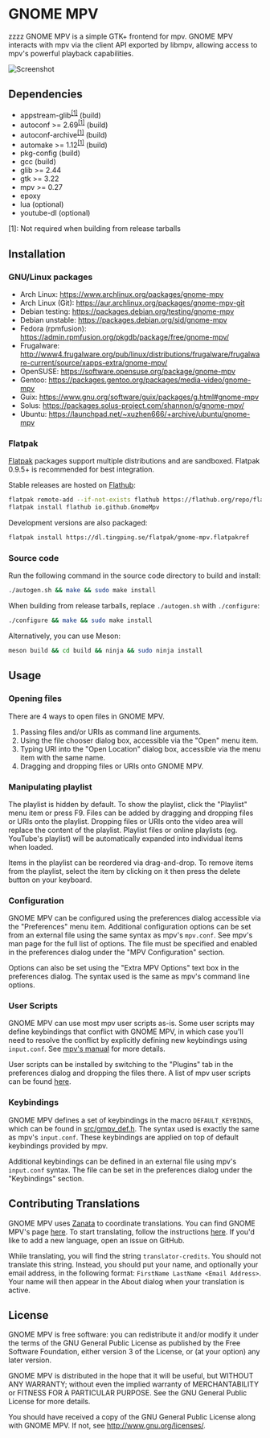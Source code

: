 # GNOME MPV
zzzz
GNOME MPV is a simple GTK+ frontend for mpv. GNOME MPV interacts with mpv via
the client API exported by libmpv, allowing access to mpv's powerful playback
capabilities.

![Screenshot](https://gnome-mpv.github.io/images/screenshot-0.png)

## Dependencies

- appstream-glib<sup>[[1]](#note1)</sup> (build)
- autoconf >= 2.69<sup>[[1]](#note1)</sup> (build)
- autoconf-archive<sup>[[1]](#note1)</sup> (build)
- automake >= 1.12<sup>[[1]](#note1)</sup> (build)
- pkg-config (build)
- gcc (build)
- glib >= 2.44
- gtk >= 3.22
- mpv >= 0.27
- epoxy
- lua (optional)
- youtube-dl (optional)

<a name="note1">[1]</a>: Not required when building from release tarballs

## Installation

### GNU/Linux packages
- Arch Linux: https://www.archlinux.org/packages/gnome-mpv
- Arch Linux (Git): https://aur.archlinux.org/packages/gnome-mpv-git
- Debian testing: https://packages.debian.org/testing/gnome-mpv
- Debian unstable: https://packages.debian.org/sid/gnome-mpv
- Fedora (rpmfusion): https://admin.rpmfusion.org/pkgdb/package/free/gnome-mpv/
- Frugalware: http://www4.frugalware.org/pub/linux/distributions/frugalware/frugalware-current/source/xapps-extra/gnome-mpv/
- OpenSUSE: https://software.opensuse.org/package/gnome-mpv
- Gentoo: https://packages.gentoo.org/packages/media-video/gnome-mpv
- Guix: https://www.gnu.org/software/guix/packages/g.html#gnome-mpv
- Solus: https://packages.solus-project.com/shannon/g/gnome-mpv/
- Ubuntu: https://launchpad.net/~xuzhen666/+archive/ubuntu/gnome-mpv

### Flatpak

[Flatpak](https://flatpak.org) packages support multiple distributions and are sandboxed.
Flatpak 0.9.5+ is recommended for best integration.

Stable releases are hosted on [Flathub](https://flathub.org):

```sh
flatpak remote-add --if-not-exists flathub https://flathub.org/repo/flathub.flatpakrepo
flatpak install flathub io.github.GnomeMpv
```

Development versions are also packaged:

```sh
flatpak install https://dl.tingping.se/flatpak/gnome-mpv.flatpakref
```


### Source code
Run the following command in the source code directory to build and install:

```sh
./autogen.sh && make && sudo make install
```

When building from release tarballs, replace `./autogen.sh` with `./configure`:

```sh
./configure && make && sudo make install
```

Alternatively, you can use Meson:

```sh
meson build && cd build && ninja && sudo ninja install
```

## Usage

### Opening files

There are 4 ways to open files in GNOME MPV.

1. Passing files and/or URIs as command line arguments.
2. Using the file chooser dialog box, accessible via the "Open" menu item.
3. Typing URI into the "Open Location" dialog box, accessible via the
   menu item with the same name.
4. Dragging and dropping files or URIs onto GNOME MPV.

### Manipulating playlist

The playlist is hidden by default. To show the playlist, click the "Playlist"
menu item or press F9. Files can be added by dragging and dropping files or URIs
onto the playlist. Dropping files or URIs onto the video area will replace the
content of the playlist. Playlist files or online playlists (eg. YouTube's
playlist) will be automatically expanded into individual items when loaded.

Items in the playlist can be reordered via drag-and-drop. To remove items from
the playlist, select the item by clicking on it then press the delete button on
your keyboard.

### Configuration

GNOME MPV can be configured using the preferences dialog accessible via the
"Preferences" menu item. Additional configuration options can be set from an
external file using the same syntax as mpv's `mpv.conf`. See mpv's man page for
the full list of options. The file must be specified and enabled in the
preferences dialog under the "MPV Configuration" section.

Options can also be set using the "Extra MPV Options" text box in the
preferences dialog. The syntax used is the same as mpv's command line options.

### User Scripts

GNOME MPV can use most mpv user scripts as-is. Some user scripts may define
keybindings that conflict with GNOME MPV, in which case you'll need to resolve
the conflict by explicitly defining new keybindings using `input.conf`. See
[mpv's manual](https://mpv.io/manual/stable/#lua-scripting-[,flags]]%29) for
more details.

User scripts can be installed by switching to the "Plugins" tab in the
preferences dialog and dropping the files there. A list of mpv user scripts can
be found [here](https://github.com/mpv-player/mpv/wiki/User-Scripts).

### Keybindings

GNOME MPV defines a set of keybindings in the macro `DEFAULT_KEYBINDS`, which
can be found in
[src/gmpv_def.h](https://github.com/gnome-mpv/gnome-mpv/blob/master/src/gmpv_def.h).
The syntax used is exactly the same as mpv's `input.conf`. These keybindings are
applied on top of default keybindings provided by mpv.

Additional keybindings can be defined in an external file using mpv's
`input.conf` syntax. The file can be set in the preferences dialog under the
"Keybindings" section.

## Contributing Translations

GNOME MPV uses [Zanata](https://zanata.org) to coordinate
translations. You can find GNOME MPV's page
[here](https://translate.zanata.org/zanata/iteration/view/gnome-mpv/master). To
start translating, follow the instructions
[here](http://docs.zanata.org/en/release/user-guide/translator-guide/). If you'd
like to add a new language, open an issue on GitHub.

While translating, you will find the string `translator-credits`. You should not
translate this string. Instead, you should put your name, and optionally your
email address, in the following format: `FirstName LastName <Email Address>`.
Your name will then appear in the About dialog when your translation is active.

## License

GNOME MPV is free software: you can redistribute it and/or modify
it under the terms of the GNU General Public License as published by
the Free Software Foundation, either version 3 of the License, or
(at your option) any later version.

GNOME MPV is distributed in the hope that it will be useful,
but WITHOUT ANY WARRANTY; without even the implied warranty of
MERCHANTABILITY or FITNESS FOR A PARTICULAR PURPOSE.  See the
GNU General Public License for more details.

You should have received a copy of the GNU General Public License
along with GNOME MPV.  If not, see <http://www.gnu.org/licenses/>.

